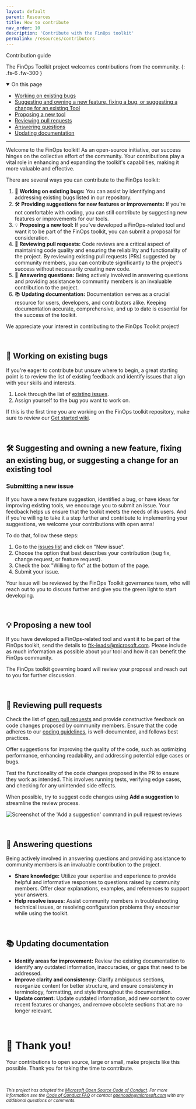 ```yaml
---
layout: default
parent: Resources
title: How to contribute
nav_order: 10
description: 'Contribute with the FinOps toolkit'
permalink: /resources/contributors
---
```


<span class="fs-9 d-block mb-4">Contribution guide</span>

The FinOps Toolkit project welcomes contributions from the community.
{: .fs-6 .fw-300 }

<details open markdown="1">
   <summary class="fs-2 text-uppercase">On this page</summary>


- [Working on existing bugs](#-working-on-existing-bugs)
- [Suggesting and owning a new feature, fixing a bug, or suggesting a change for an existing Tool](#-suggesting-and-owning-a-new-feature-fixing-a-bug-or-suggesting-a-change-for-an-existing-tool)
- [Proposing a new tool](#-proposing-a-new-tool)
- [Reviewing pull requests](#-reviewing-pull-requests)
- [Answering questions](#-answering-questions)
- [Updating documentation](#-updating-documentation)

</details>

---

Welcome to the FinOps toolkit! As an open-source initiative, our success hinges on the collective effort of the community. Your contributions play a vital role in enhancing and expanding the toolkit's capabilities, making it more valuable and effective.

There are several ways you can contribute to the FinOps toolkit:

1. 🐛 **Working on existing bugs:** You can assist by identifying and addressing existing bugs listed in our repository. 
2. 🛠️  **Providing suggestions for new features or improvements:** If you're not comfortable with coding, you can still contribute by suggesting new features or improvements for our tools.
3. 💡 **Proposing a new tool:** If you've developed a FinOps-related tool and want it to be part of the FinOps toolkit, you can submit a proposal for consideration.
4. 👀 **Reviewing pull requests:** Code reviews are a critical aspect of maintaining code quality and ensuring the reliability and functionality of the project. By reviewing existing pull requests (PRs) suggested by community members, you can contribute significantly to the project's success without necessarily creating new code.
5. 💬 **Answering questions:** Being actively involved in answering questions and providing assistance to community members is an invaluable contribution to the project.
6. 📚 **Updating documentation:** Documentation serves as a crucial resource for users, developers, and contributors alike. Keeping documentation accurate, comprehensive, and up to date is essential for the success of the toolkit.


We appreciate your interest in contributing to the FinOps Toolkit project!

<br>

## 🐛 Working on existing bugs

If you're eager to contribute but unsure where to begin, a great starting point is to review the list of existing feedback and identify issues that align with your skills and interests. 

1. Look through the list of [existing issues](https://github.com/microsoft/finops-toolkit/issues).
2. Assign yourself to the bug you want to work on.

If this is the first time you are working on the FinOps toolkit repository, make sure to review our [Get started wiki](https://github.com/microsoft/finops-toolkit/wiki#-get-started).

<br>

## 🛠️ Suggesting and owning a new feature, fixing an existing bug, or suggesting a change for an existing tool

### Submitting a new issue

If you have a new feature suggestion, identified a bug, or have ideas for improving existing tools, we encourage you to submit an issue. Your feedback helps us ensure that the toolkit meets the needs of its users. And if you're willing to take it a step further and contribute to implementing your suggestions, we welcome your contributions with open arms! 

To do that, follow these steps: 

1. Go to the [issues list](https://github.com/finopsfoundation/FinOpsToolkit/issues) and click on "New issue".
2. Choose the option that best describes your contribution (bug fix, change request, or feature request).
3. Check the box "Willing to fix" at the bottom of the page.
4. Submit your issue.

Your issue will be reviewed by the FinOps Toolkit governance team, who will reach out to you to discuss further and give you the green light to start developing. 

<br>

## 💡 Proposing a new tool

If you have developed a FinOps-related tool and want it to be part of the FinOps toolkit, send the details to [ftk-leads@microsoft.com](mailto:ftk-leads@microsoft.com?subject=[FTK]+New+tool+for+the+FinOps+toolkit). Please include as much information as possible about your tool and how it can benefit the FinOps community.

The FinOps toolkit governing board will review your proposal and reach out to you for further discussion.

<br>

## 👀 **Reviewing pull requests**

Check the list of [open pull requests](https://github.com/microsoft/finops-toolkit/pulls) and provide constructive feedback on code changes proposed by community members. Ensure that the code adheres to our [coding guidelines](https://github.com/microsoft/finops-toolkit/wiki/Coding-guidelines), is well-documented, and follows best practices.

Offer suggestions for improving the quality of the code, such as optimizing performance, enhancing readability, and addressing potential edge cases or bugs.

Test the functionality of the code changes proposed in the PR to ensure they work as intended. This involves running tests, verifying edge cases, and checking for any unintended side effects.

When possible, try to suggest code changes using **Add a suggestion** to streamline the review process.

![Screenshot of the 'Add a suggestion' command in pull request reviews](https://user-images.githubusercontent.com/399533/179936119-88c10c44-f181-4fa3-83b8-91376c8e4c58.png)

<br>

## 💬 Answering questions

Being actively involved in answering questions and providing assistance to community members is an invaluable contribution to the project.

- **Share knowledge:** Utilize your expertise and experience to provide helpful and informative responses to questions raised by community members. Offer clear explanations, examples, and references to support your answers.
- **Help resolve issues:** Assist community members in troubleshooting technical issues, or resolving configuration problems they encounter while using the toolkit.

<br>

## 📚 Updating documentation

- **Identify areas for improvement:** Review the existing documentation to identify any outdated information, inaccuracies, or gaps that need to be addressed.
- **Improve clarity and consistency:** Clarify ambiguous sections, reorganize content for better structure, and ensure consistency in terminology, formatting, and style throughout the documentation.
- **Update content:** Update outdated information, add new content to cover recent features or changes, and remove obsolete sections that are no longer relevant.

<br>

# 🙏 Thank you! <!-- markdownlint-disable-line single-h1 -->

Your contributions to open source, large or small, make projects like this possible. Thank you for taking the time to contribute.

<br>

_<sub>
This project has adopted the [Microsoft Open Source Code of Conduct](https://opensource.microsoft.com/codeofconduct/).
For more information see the [Code of Conduct FAQ](https://opensource.microsoft.com/codeofconduct/faq/)
or contact [opencode@microsoft.com](mailto:opencode@microsoft.com) with any additional questions or comments.
</sub>_

